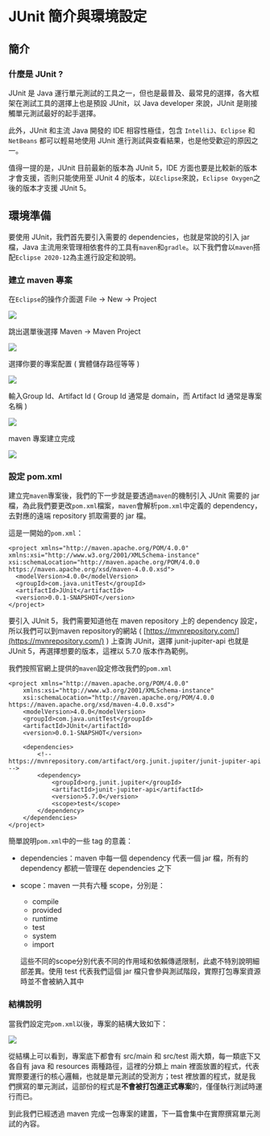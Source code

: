 # JUnit 簡介與環境設定

## 簡介

### **什麼是 JUnit ?**

JUnit 是 Java 運行單元測試的工具之一，但也是最普及、最常見的選擇，各大框架在測試工具的選擇上也是預設 JUnit，以 Java developer 來說，JUnit 是剛接觸單元測試最好的起手選擇。

此外，JUnit 和主流 Java 開發的 IDE 相容性極佳，包含 `IntelliJ`、`Eclipse` 和 `NetBeans` 都可以輕易地使用 JUnit 進行測試與查看結果，也是他受歡迎的原因之一。

值得一提的是，JUnit 目前最新的版本為 JUnit 5，IDE 方面也要是比較新的版本才會支援，否則只能使用至 JUnit 4 的版本，以`Eclipse`來說，`Eclipse Oxygen`之後的版本才支援 JUnit 5。

## 環境準備

要使用 JUnit，我們首先要引入需要的 dependencies，也就是常說的引入 jar 檔，Java 主流用來管理相依套件的工具有`maven`和`gradle`。以下我們會以`maven`搭配`Eclipse 2020-12`為主進行設定和說明。

### 建立 maven 專案

在`Eclipse`的操作介面選 File -&gt; New -&gt; Project

![](../.gitbook/assets/jie-tu-20210114-xia-wu-2.08.12.png)

跳出選單後選擇 Maven -&gt; Maven Project

![](../.gitbook/assets/jie-tu-20210114-xia-wu-2.09.49.png)

選擇你要的專案配置 \( 實體儲存路徑等等 \)

![](../.gitbook/assets/jie-tu-20210114-xia-wu-2.12.04.png)

輸入Group Id、Artifact Id \( Group Id 通常是 domain，而 Artifact Id 通常是專案名稱 \)

![](../.gitbook/assets/jie-tu-20210114-xia-wu-3.08.47.png)

maven 專案建立完成

![](../.gitbook/assets/jie-tu-20210114-xia-wu-3.09.03.png)

### 設定 pom.xml

建立完`maven`專案後，我們的下一步就是要透過`maven`的機制引入 JUnit 需要的 jar 檔，為此我們要更改`pom.xml`檔案，`maven`會解析`pom.xml`中定義的 dependency，去對應的遠端 repository 抓取需要的 jar 檔。

這是一開始的`pom.xml`：

```markup
<project xmlns="http://maven.apache.org/POM/4.0.0" xmlns:xsi="http://www.w3.org/2001/XMLSchema-instance" xsi:schemaLocation="http://maven.apache.org/POM/4.0.0 https://maven.apache.org/xsd/maven-4.0.0.xsd">
  <modelVersion>4.0.0</modelVersion>
  <groupId>com.java.unitTest</groupId>
  <artifactId>JUnit</artifactId>
  <version>0.0.1-SNAPSHOT</version>
</project>
```

要引入 JUnit 5，我們需要知道他在 maven repository 上的 dependency 設定，所以我們可以到maven repository的網站 \( [https://mvnrepository.com/](https://mvnrepository.com/) \) 上查詢 JUnit，選擇 junit-jupiter-api 也就是 JUnit 5，再選擇想要的版本，這裡以 5.7.0 版本作為範例。

我們按照官網上提供的`maven`設定修改我們的`pom.xml`

```markup
<project xmlns="http://maven.apache.org/POM/4.0.0"
	xmlns:xsi="http://www.w3.org/2001/XMLSchema-instance"
	xsi:schemaLocation="http://maven.apache.org/POM/4.0.0 https://maven.apache.org/xsd/maven-4.0.0.xsd">
	<modelVersion>4.0.0</modelVersion>
	<groupId>com.java.unitTest</groupId>
	<artifactId>JUnit</artifactId>
	<version>0.0.1-SNAPSHOT</version>

	<dependencies>
		<!-- https://mvnrepository.com/artifact/org.junit.jupiter/junit-jupiter-api -->
		<dependency>
			<groupId>org.junit.jupiter</groupId>
			<artifactId>junit-jupiter-api</artifactId>
			<version>5.7.0</version>
			<scope>test</scope>
		</dependency>
	</dependencies>
</project>
```

簡單說明`pom.xml`中的一些 tag 的意義：

* dependencies：maven 中每一個 dependency 代表一個 jar 檔，所有的 dependency 都統一管理在 dependencies 之下
* scope：maven 一共有六種 scope，分別是：

  * compile
  * provided
  * runtime
  * test
  * system
  * import

  這些不同的scope分別代表不同的作用域和依賴傳遞限制，此處不特別說明細部差異。使用 test 代表我們這個 jar 檔只會參與測試階段，實際打包專案資源時並不會被納入其中

### 結構說明

當我們設定完`pom.xml`以後，專案的結構大致如下：

![](../.gitbook/assets/jie-tu-20210114-xia-wu-4.01.39.png)

從結構上可以看到，專案底下都會有 src/main 和 src/test 兩大類，每一類底下又各自有 java 和 resources 兩種路徑，這裡的分類上 main 裡面放置的程式，代表實際要運行的核心邏輯，也就是單元測試的受測方；test 裡放置的程式，就是我們撰寫的單元測試，這部份的程式是**不會被打包進正式專案**的，僅僅執行測試時運行而已。

到此我們已經透過 maven 完成一包專案的建置，下一篇會集中在實際撰寫單元測試的內容。

